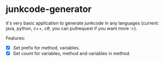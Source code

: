 # junkcode-generator
it's very basic application to generate junkcode in any languages (current: java, python, c++, c#, you can pullrequest if you want more :>).

Features:
- [X] Set prefix for method, variables.
- [X] Set count for variables, method and variables in method.